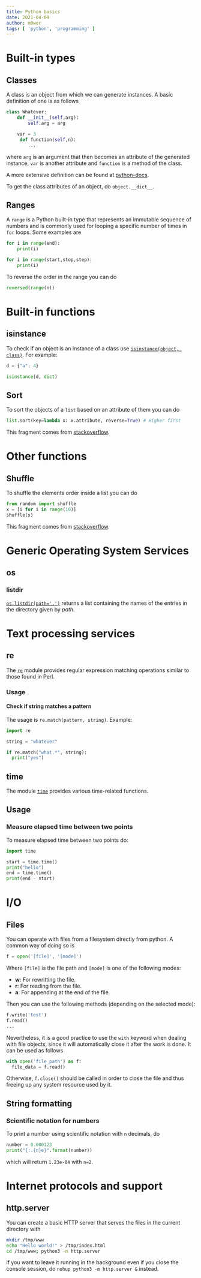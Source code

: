 ```yaml
---
title: Python basics
date: 2021-04-09
author: m0wer
tags: [ 'python', 'programming' ]
---
```


# Built-in types

## Classes

A class is an object from which we can generate instances. A basic definition
of one is as follows

```python
class Whatever:
    def __init__(self,arg):
        self.arg = arg

    var = 3
     def function(self,n):
        ...
```

where `arg` is an argument that then becomes an attribute of the generated
instance, `var` is another attribute and `function` is a method of the class.

A more extensive definition can be found at
[python-docs](https://docs.python.org/3/tutorial/classes.html).

To get the class attributes of an object, do `object.__dict__`.

## Ranges

A `range` is a Python built-in type that represents an immutable sequence of
numbers and is commonly used for looping a specific number of times in
`for` loops. Some examples are

```python
for i in range(end):
    print(i)

for i in range(start,stop,step):
    print(i)
```

To reverse the order in the range you can do

```python
reversed(range(n))
```

# Built-in functions

## isinstance

To check if an object is an instance of a class use
[`isinstance(object, class)`](https://docs.python.org/2/library/functions.html#isinstance).
For example:

```python
d = {"a": 4}

isinstance(d, dict)
```

## Sort

To sort the objects of a `list` based on an attribute of them you can do

```python
list.sort(key=lambda x: x.attribute, reverse=True) # Higher first
```

This fragment comes from
[stackoverflow](https://stackoverflow.com/questions/403421/how-to-sort-a-list-of-objects-based-on-an-attribute-of-the-objects).

# Other functions

## Shuffle

To shuffle the elements order inside a list you can do

```python
from random import shuffle
x = [i for i in range(10)]
shuffle(x)
```

This fragment comes from
[stackoverflow](https://stackoverflow.com/questions/976882/shuffling-a-list-of-objects).

# Generic Operating System Services

## os

### listdir

[`os.listdir(path='.')`](https://docs.python.org/3/library/os.html#os.listdir)
returns a list containing the names of the entries in
the directory given by *path*.

# Text processing services

## re

The [`re`](https://docs.python.org/3/library/re.html) module provides regular
expression matching operations similar to those found in Perl.

### Usage

#### Check if string matches a pattern

The usage is `re.match(pattern, string)`. Example:

```python
import re

string = "whatever"

if re.match("what.*", string):
  print("yes")
```

## time

The module [`time`](https://docs.python.org/3/library/time.html?highlight=time#module-time)
provides various time-related functions.

## Usage

### Measure elapsed time between two points

To measure elapsed time between two points do:

```python
import time

start = time.time()
print("hello")
end = time.time()
print(end - start)
```

# I/O

## Files

You can operate with files from a filesystem directly from python. A common
way of doing so is

```python
f = open('[file]', '[mode]')
```

Where `[file]` is the file path and `[mode]` is one of the following modes:

* **w**: For rewritting the file.
* **r**: For reading from the file.
* **a**: For appending at the end of the file.

Then you can use the following methods (depending on the selected mode):

```python
f.write('test')
f.read()
...
```

Nevertheless, it is a good practice to use the `with` keyword when dealing with
file objects, since it will automatically close it after the work is done.
It can be used as follows

```python
with open('file_path') as f:
  file_data = f.read()
```

Otherwise, `f.close()` should be called in order to close the file and thus
freeing up any system resource used by it.

## String formatting

### Scientific notation for numbers

To print a number using scientific notation with `n` decimals, do

```python
number = 0.000123
print("{:.{n}e}".format(number))
```

which will return `1.23e-04` with `n=2`.

# Internet protocols and support

## http.server

You can create a basic HTTP server that serves the files in the current
directory with

```bash
mkdir /tmp/www
echo "Hello world!" > /tmp/index.html
cd /tmp/www; python3 -m http.server
```

if you want to leave it running in the background even if you close the
console session, do `nohup python3 -m http.server &` instead.
